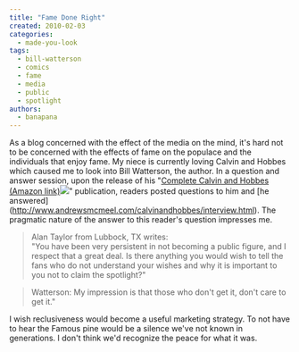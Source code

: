 ```yaml
---
title: "Fame Done Right"
created: 2010-02-03
categories: 
  - made-you-look
tags: 
  - bill-watterson
  - comics
  - fame
  - media
  - public
  - spotlight
authors: 
  - banapana
---
```


As a blog concerned with the effect of the media on the mind, it's hard not to be concerned with the effects of fame on the populace and the individuals that enjoy fame. My niece is currently loving Calvin and Hobbes which caused me to look into Bill Watterson, the author. In a question and answer session, upon the release of his "[Complete Calvin and Hobbes (Amazon link)](http://www.amazon.com/gp/product/0740748475?ie=UTF8&tag=wwwrussellwar-20&linkCode=as2&camp=1789&creative=390957&creativeASIN=0740748475)![](http://www.assoc-amazon.com/e/ir?t=wwwrussellwar-20&l=as2&o=1&a=0740748475)" publication, readers posted questions to him and \[he answered\](http://www.andrewsmcmeel.com/calvinandhobbes/interview.html). The pragmatic nature of the answer to this reader's question impresses me.

> Alan Taylor from Lubbock, TX writes:  
> "You have been very persistent in not becoming a public figure, and I respect that a great deal. Is there anything you would wish to tell the fans who do not understand your wishes and why it is important to you not to claim the spotlight?"

> Watterson: My impression is that those who don't get it, don't care to get it."

I wish reclusiveness would become a useful marketing strategy. To not have to hear the Famous pine would be a silence we've not known in generations. I don't think we'd recognize the peace for what it was.

